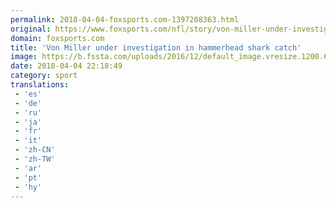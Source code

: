 ```yaml
---
permalink: 2018-04-04-foxsports.com-1397208363.html
original: https://www.foxsports.com/nfl/story/von-miller-under-investigation-in-hammerhead-shark-catch-040418
domain: foxsports.com
title: 'Von Miller under investigation in hammerhead shark catch'
image: https://b.fssta.com/uploads/2016/12/default_image.vresize.1200.630.high.0.png
date: 2018-04-04 22:18:49
category: sport
translations: 
 - 'es'
 - 'de'
 - 'ru'
 - 'ja'
 - 'fr'
 - 'it'
 - 'zh-CN'
 - 'zh-TW'
 - 'ar'
 - 'pt'
 - 'hy'
---
```


